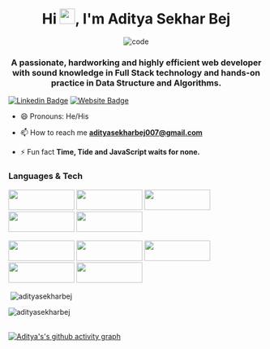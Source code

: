 <h1 align="center">Hi <img src="https://camo.githubusercontent.com/e8e7b06ecf583bc040eb60e44eb5b8e0ecc5421320a92929ce21522dbc34c891/68747470733a2f2f6d656469612e67697068792e636f6d2f6d656469612f6876524a434c467a6361737252346961377a2f67697068792e676966" width="30px">, I'm Aditya Sekhar Bej</h1>

 

<div align='center'>

<img src="https://camo.githubusercontent.com/992babdffd8c74a1502de375fbdf7e4d54773242/68747470733a2f2f6d656469612e67697068792e636f6d2f6d656469612f53576f536b4e36447854737a71494b4571762f67697068792e676966" alt="code"/>

   </div>

 

<h3 align="center">A passionate, hardworking and highly efficient web developer with sound knowledge in Full Stack technology and hands-on practice in Data Structure and Algorithms.</h3>

 

[![Linkedin Badge](https://img.shields.io/badge/-LinkedIn-0e76a8?style=flat&logo=Linkedin&logoColor=white)](https://www.linkedin.com/in/aditya-sekhar-bej/)
[![Website Badge](https://img.shields.io/badge/Website-3b5998?style=flat&logo=google-chrome&logoColor=white)](https://adityasekharbej-portfolio.netlify.app)

- 😄 Pronouns: He/His

- 📫 How to reach me **adityasekharbej007@gmail.com**

- ⚡ Fun fact **Time, Tide and JavaScript waits for none.**


 

 

### Languages & Tech

<img src="https://img.shields.io/badge/HTML5-E34F26?style=for-the-badge&logo=html5&logoColor=white" width="130px" height="40px"/> <img src="https://img.shields.io/badge/CSS3-1572B6?style=for-the-badge&logo=css3&logoColor=white" width="130px" height="40px"/> <img src="https://img.shields.io/badge/JavaScript-323330?style=for-the-badge&logo=javascript&logoColor=F7DF1E" width="130px" height="40px"/> <img src="https://img.shields.io/badge/Node.js-339933?style=for-the-badge&logo=nodedotjs&logoColor=white" width="130px" height="40px"/> <img src="https://img.shields.io/badge/React-20232A?style=for-the-badge&logo=react&logoColor=61DAFB" width="130px" height="40px"/>

<img src="https://img.shields.io/badge/Redux-593D88?style=for-the-badge&logo=redux&logoColor=white" width="130px" height="40px"/> <img src="https://img.shields.io/badge/MongoDB-4EA94B?style=for-the-badge&logo=mongodb&logoColor=white" width="130px" height="40px"/> <img src="https://img.shields.io/badge/Express.js-000000?style=for-the-badge&logo=express&logoColor=white" width="130px" height="40px"/> <img src="https://img.shields.io/badge/Material%20UI-007FFF?style=for-the-badge&logo=mui&logoColor=white" width="130px" height="40px"/> <img src="https://img.shields.io/badge/styled--components-DB7093?style=for-the-badge&logo=styled-components&logoColor=white" width="130px" height="40px"/>

 

<p>&nbsp;<img align="center" src="https://github-readme-stats.vercel.app/api?username=adityasekharbej&show_icons=true&locale=en&theme=radical" alt="adityasekharbej" /></p>

 

 

 

<p><img align="left" src="https://github-readme-stats.vercel.app/api/top-langs?username=adityasekharbej&show_icons=true&locale=en&layout=compact&theme=radical" alt="adityasekharbej" /></p>



<br/>
<br/>

 

 

[![Aditya's's github activity graph](https://activity-graph.herokuapp.com/graph?username=adityasekharbej&theme=react-dark)](https://github.com/adityasekharbej/github-readme-activity-graph)

 

 

<br/>
